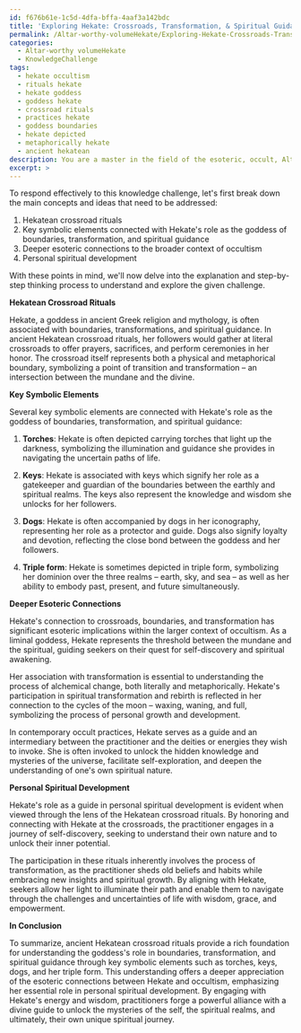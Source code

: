 ```yaml
---
id: f676b61e-1c5d-4dfa-bffa-4aaf3a142bdc
title: 'Exploring Hekate: Crossroads, Transformation, & Spiritual Guidance'
permalink: /Altar-worthy-volumeHekate/Exploring-Hekate-Crossroads-Transformation-Spiritual-Guidance/
categories:
  - Altar-worthy volumeHekate
  - KnowledgeChallenge
tags:
  - hekate occultism
  - rituals hekate
  - hekate goddess
  - goddess hekate
  - crossroad rituals
  - practices hekate
  - goddess boundaries
  - hekate depicted
  - metaphorically hekate
  - ancient hekatean
description: You are a master in the field of the esoteric, occult, Altar-worthy volumeHekate and Education. You are a writer of tests, challenges, textbooks and deep knowledge on Altar-worthy volumeHekate for initiates and students to gain deep insights and understanding from. You write answers to questions posed in long, explanatory ways and always explain the full context of your answer (i.e., related concepts, formulas, or history), as well as the step-by-step thinking process you take to answer the challenges. Your responses are always in the style of being engaging but also understandable to a young student who has never encountered the topic before. Summarize the key themes, ideas, and conclusions at the end.
excerpt: >
---
```

  To respond effectively to this knowledge challenge, let's first break down the main concepts and ideas that need to be addressed:
  
  1. Hekatean crossroad rituals
  2. Key symbolic elements connected with Hekate's role as the goddess of boundaries, transformation, and spiritual guidance
  3. Deeper esoteric connections to the broader context of occultism
  4. Personal spiritual development
  
  With these points in mind, we'll now delve into the explanation and step-by-step thinking process to understand and explore the given challenge.
  
  **Hekatean Crossroad Rituals**
  
  Hekate, a goddess in ancient Greek religion and mythology, is often associated with boundaries, transformations, and spiritual guidance. In ancient Hekatean crossroad rituals, her followers would gather at literal crossroads to offer prayers, sacrifices, and perform ceremonies in her honor. The crossroad itself represents both a physical and metaphorical boundary, symbolizing a point of transition and transformation – an intersection between the mundane and the divine.
  
  **Key Symbolic Elements**
  
  Several key symbolic elements are connected with Hekate's role as the goddess of boundaries, transformation, and spiritual guidance:
  
  1. **Torches**: Hekate is often depicted carrying torches that light up the darkness, symbolizing the illumination and guidance she provides in navigating the uncertain paths of life.
  
  2. **Keys**: Hekate is associated with keys which signify her role as a gatekeeper and guardian of the boundaries between the earthly and spiritual realms. The keys also represent the knowledge and wisdom she unlocks for her followers.
  
  3. **Dogs**: Hekate is often accompanied by dogs in her iconography, representing her role as a protector and guide. Dogs also signify loyalty and devotion, reflecting the close bond between the goddess and her followers.
  
  4. **Triple form**: Hekate is sometimes depicted in triple form, symbolizing her dominion over the three realms – earth, sky, and sea – as well as her ability to embody past, present, and future simultaneously.
  
  **Deeper Esoteric Connections**
  
  Hekate's connection to crossroads, boundaries, and transformation has significant esoteric implications within the larger context of occultism. As a liminal goddess, Hekate represents the threshold between the mundane and the spiritual, guiding seekers on their quest for self-discovery and spiritual awakening.
  
  Her association with transformation is essential to understanding the process of alchemical change, both literally and metaphorically. Hekate's participation in spiritual transformation and rebirth is reflected in her connection to the cycles of the moon – waxing, waning, and full, symbolizing the process of personal growth and development.
  
  In contemporary occult practices, Hekate serves as a guide and an intermediary between the practitioner and the deities or energies they wish to invoke. She is often invoked to unlock the hidden knowledge and mysteries of the universe, facilitate self-exploration, and deepen the understanding of one's own spiritual nature.
  
  **Personal Spiritual Development**
  
  Hekate's role as a guide in personal spiritual development is evident when viewed through the lens of the Hekatean crossroad rituals. By honoring and connecting with Hekate at the crossroads, the practitioner engages in a journey of self-discovery, seeking to understand their own nature and to unlock their inner potential.
  
  The participation in these rituals inherently involves the process of transformation, as the practitioner sheds old beliefs and habits while embracing new insights and spiritual growth. By aligning with Hekate, seekers allow her light to illuminate their path and enable them to navigate through the challenges and uncertainties of life with wisdom, grace, and empowerment.
  
  **In Conclusion**
  
  To summarize, ancient Hekatean crossroad rituals provide a rich foundation for understanding the goddess's role in boundaries, transformation, and spiritual guidance through key symbolic elements such as torches, keys, dogs, and her triple form. This understanding offers a deeper appreciation of the esoteric connections between Hekate and occultism, emphasizing her essential role in personal spiritual development. By engaging with Hekate's energy and wisdom, practitioners forge a powerful alliance with a divine guide to unlock the mysteries of the self, the spiritual realms, and ultimately, their own unique spiritual journey.
